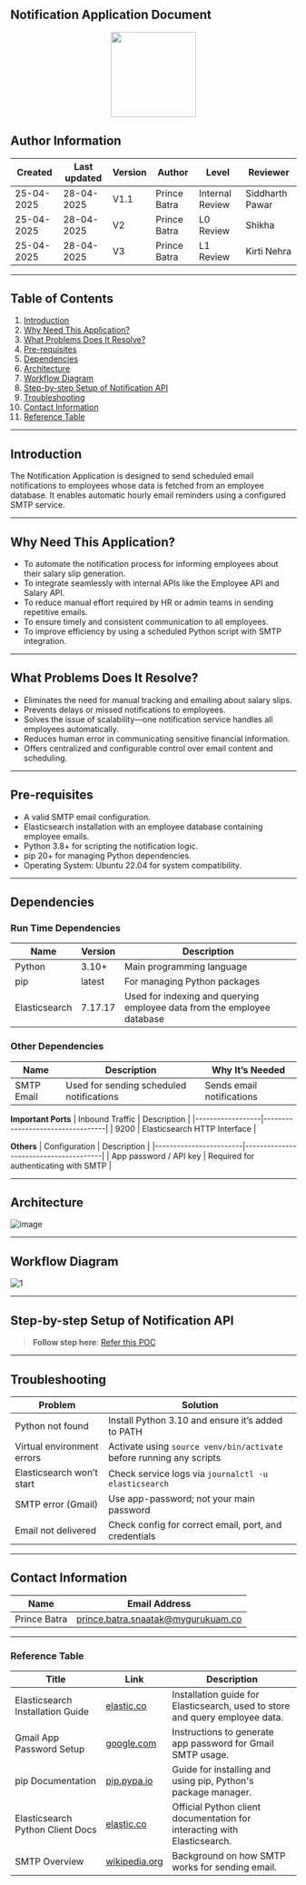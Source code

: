 ## **Notification Application Document**

<p align="center">
  <img src="https://thaka.bing.com/th/id/OIP.g9SdunVmLqkrgtyX2RvRHgHaHa?w=173&h=180&c=7&r=0&o=5&dpr=1.3&pid=1.7" width="150">
</p>

## **Author Information**
| Created     | Last updated | Version | Author         | Level | Reviewer |
|-------------|--------------|---------|----------------|-------|----------|
| 25-04-2025  | 28-04-2025   | V1.1     | Prince Batra   | Internal Review | Siddharth Pawar |
| 25-04-2025  | 28-04-2025   | V2      | Prince Batra   | L0 Review        | Shikha |
| 25-04-2025  | 28-04-2025 |  V3    | Prince Batra  |     L1 Review    | Kirti Nehra   |

---

## **Table of Contents**

1. [Introduction](#introduction)  
2. [Why Need This Application?](#why-need-this-application)  
3. [What Problems Does It Resolve?](#what-problems-does-it-resolve)  
4. [Pre-requisites](#pre-requisites)  
5. [Dependencies](#dependencies)  
6. [Architecture](#architecture)  
7. [Workflow Diagram](#workflow-diagram)
8. [Step-by-step Setup of Notification API](#step-by-step-setup-of-notification-api)
9. [Troubleshooting](#troubleshooting)  
10. [Contact Information](#contact-information)  
11. [Reference Table](#reference-table)  

---

## **Introduction**
The Notification Application is designed to send scheduled email notifications to employees whose data is fetched from an employee database. It enables automatic hourly email reminders using a configured SMTP service.

---

## Why Need This Application?

- To automate the notification process for informing employees about their salary slip generation.  
- To integrate seamlessly with internal APIs like the Employee API and Salary API.  
- To reduce manual effort required by HR or admin teams in sending repetitive emails.  
- To ensure timely and consistent communication to all employees.  
- To improve efficiency by using a scheduled Python script with SMTP integration.

---

## What Problems Does It Resolve?

- Eliminates the need for manual tracking and emailing about salary slips.  
- Prevents delays or missed notifications to employees.  
- Solves the issue of scalability—one notification service handles all employees automatically.  
- Reduces human error in communicating sensitive financial information.  
- Offers centralized and configurable control over email content and scheduling.

---

## **Pre-requisites**

- A valid SMTP email configuration.
- Elasticsearch installation with an employee database containing employee emails.
- Python 3.8+ for scripting the notification logic.  
- pip 20+ for managing Python dependencies.  
- Operating System: Ubuntu 22.04 for system compatibility.
  
---

## **Dependencies**

### Run Time Dependencies
| Name           | Version  | Description                            | 
|----------------|----------|----------------------------------------|
| Python         | 3.10+    | Main programming language              | 
| pip            | latest   | For managing Python packages           | 
| Elasticsearch  | 7.17.17  | Used for indexing and querying employee data from the employee database    |

### Other Dependencies
| Name           | Description                                 | Why It’s Needed                                         |
|----------------|---------------------------------------------|--------------------------------------------------------|
| SMTP Email     | Used for sending scheduled notifications    | Sends email notifications                               |

**Important Ports**
| Inbound Traffic | Description                      |
|------------------|----------------------------------|
| 9200             | Elasticsearch HTTP Interface     |

**Others**
| Configuration         | Description                           |
|------------------------|---------------------------------------|
| App password / API key | Required for authenticating with SMTP |

---

## **Architecture**

![image](https://github.com/user-attachments/assets/ae8c7bcd-d6fc-43d0-9980-af33e58f32c2)

---

## **Workflow Diagram**

![1](https://github.com/user-attachments/assets/ae5d95a8-3914-40ea-bd3a-3aac571df734)

---

## **Step-by-step Setup of Notification API**

>  **Follow step here**: [Refer this POC](https://github.com/snaatak-Downtime-Crew/Documentation/blob/SCRUMS-74-Prateek/ot-ms-understanding/notification/poc/README.md#step-by-step-installation)

---

## **Troubleshooting**

| Problem                     | Solution                                                                 |
|-----------------------------|--------------------------------------------------------------------------|
| Python not found            | Install Python 3.10 and ensure it’s added to PATH                       |
| Virtual environment errors  | Activate using `source venv/bin/activate` before running any scripts     |
| Elasticsearch won’t start   | Check service logs via `journalctl -u elasticsearch`                     |
| SMTP error (Gmail)          | Use app-password; not your main password                                 |
| Email not delivered         | Check config for correct email, port, and credentials                    |

---

## **Contact Information**
| Name         | Email Address                                |
|--------------|----------------------------------------------|
| Prince Batra | prince.batra.snaatak@mygurukuam.co           |

---

### **Reference Table**

| Title                              | Link                                                                 | Description                                                                 |
|------------------------------------|----------------------------------------------------------------------|-----------------------------------------------------------------------------|
| Elasticsearch Installation Guide   | [elastic.co](https://www.elastic.co/downloads/elasticsearch)         | Installation guide for Elasticsearch, used to store and query employee data. |
| Gmail App Password Setup           | [google.com](https://support.google.com/accounts/answer/185833)      | Instructions to generate app password for Gmail SMTP usage.               |
| pip Documentation                  | [pip.pypa.io](https://pip.pypa.io/en/stable/installation/)           | Guide for installing and using pip, Python's package manager.              |
| Elasticsearch Python Client Docs  | [elastic.co](https://elasticsearch-py.readthedocs.io/en/v7.17.17/)   | Official Python client documentation for interacting with Elasticsearch.  |
| SMTP Overview                      | [wikipedia.org](https://en.wikipedia.org/wiki/Simple_Mail_Transfer_Protocol) | Background on how SMTP works for sending email.                     |
